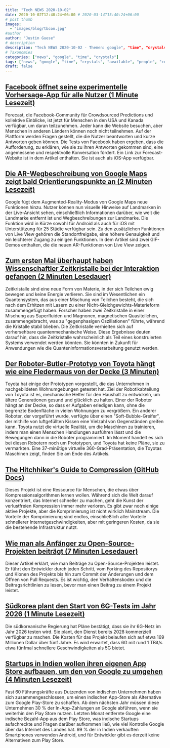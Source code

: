 ```yaml
---
title: "Tech NEWS 2020-10-02"
date: 2020-10-02T12:40:24+06:00 # 2020-03-14T15:40:24+06:00
# post thumb
images:
  - "images/blog/tbcon.jpg"
#author
author: "Justin Guese"
# description
description: "Tech NEWS 2020-10-02 - Themen: google", "time", "crystals"
# Taxonomies
categories: ["news", "google", "time", "crystals"]
tags: ["news", "google", "time", "crystals", "available", "people", "compression"]
draft: false
---
```


## [Facebook öffnet seine experimentelle Vorhersage-App für alle Nutzer (1 Minute Lesezeit)](https://www.engadget.com/facebook-forecast-predictions-us-canada-160022767.html/1/01000174e8c84b7d-02728793-bcaa-4641-a4d9-3f57fa054dd8-000000/Bvlgkc63dePH7MtsJ9JVlH6CoPHGafoqrPXSaOzh0_Y=161)

 Forecast, die Facebook-Community für Crowdsourced Predictions und kollektive Einblicke, ist jetzt für Menschen in den USA und Kanada verfügbar, um daran teilzunehmen. Jeder kann die Website besuchen, aber Menschen in anderen Ländern können noch nicht teilnehmen. Auf der Plattform werden Fragen gestellt, die die Nutzer beantworten und kurze Antworten geben können. Die Tests von Facebook haben ergeben, dass die Aufforderung, zu erklären, wie sie zu ihren Antworten gekommen sind, eine angemessene und respektvolle Konversation fördert. Ein Link zur Forecast-Website ist in dem Artikel enthalten. Sie ist auch als iOS-App verfügbar.

## [Die AR-Wegbeschreibung von Google Maps zeigt bald Orientierungspunkte an (2 Minuten Lesezeit)](https://www.theverge.com/2020/10/1/21497741/google-maps-ar-directions-landmarks-orientation-live-view/1/01000174e8c84b7d-02728793-bcaa-4641-a4d9-3f57fa054dd8-000000/13iB-b-2hTH9kRCqDYGLocaNgFX43Cs4gPCG6L8LroA=161)

 Google fügt dem Augmented-Reality-Modus von Google Maps neue Funktionen hinzu. Nutzer können nun visuelle Hinweise auf Landmarken in der Live-Ansicht sehen, einschließlich Informationen darüber, wie weit die Landmarke entfernt ist und Wegbeschreibungen zur Landmarke. Die Funktion wird in Kürze sowohl für Android als auch für iOS mit Unterstützung für 25 Städte verfügbar sein. Zu den zusätzlichen Funktionen von Live View gehören die Standortfreigabe, eine höhere Genauigkeit und ein leichterer Zugang zu einigen Funktionen. In dem Artikel sind zwei GIF-Demos enthalten, die die neuen AR-Funktionen von Live View zeigen.

## [Zum ersten Mal überhaupt haben Wissenschaftler Zeitkristalle bei der Interaktion gefangen (2 Minuten Lesedauer)](https://www.popularmechanics.com/science/a33648414/scientists-catch-time-crystals-interacting//1/01000174e8c84b7d-02728793-bcaa-4641-a4d9-3f57fa054dd8-000000/CQohmIchQrEYvy6pgoI02DxuDPUQ-AwgEkRCxkINnFk=161)

 Zeitkristalle sind eine neue Form von Materie, in der sich Teilchen ewig bewegen und keine Energie verlieren. Sie sind im Wesentlichen ein Quantensystem, das aus einer Mischung von Teilchen besteht, die sich nach dem Erhitzen mit Lasern zu einer Nicht-Gleichgewichts-Materieform zusammengefügt haben. Forscher haben zwei Zeitkristalle in einer Mischung aus Superfluiden und Magnonen, magnetischen Quasiteilchen, zusammengebracht, was zu "gegenphasigen Oszillationen" führte, während die Kristalle stabil blieben. Die Zeitkristalle verhielten sich auf vorhersehbare quantenmechanische Weise. Diese Ergebnisse deuten darauf hin, dass die Zeitkristalle wahrscheinlich als Teil eines konstruierten Systems verwendet werden könnten. Sie könnten in Zukunft für Anwendungen wie die Quanteninformationsverarbeitung genutzt werden.

## [Der Roboter-Butler-Prototyp von Toyota hängt wie eine Fledermaus von der Decke (3 Minuten)](https://www.theverge.com/2020/10/1/21496692/toyota-robots-tri-research-institute-home-helping-gantry-ceiling-machine/1/01000174e8c84b7d-02728793-bcaa-4641-a4d9-3f57fa054dd8-000000/JTiJAu-ov5v27QhYZKKvZaJmm8gYF0pyYoZKMt9zP_U=161)

 Toyota hat einige der Prototypen vorgestellt, die das Unternehmen in nachgebildeten Wohnumgebungen getestet hat. Ziel der Robotikabteilung von Toyota ist es, mechanische Helfer für den Haushalt zu entwickeln, um ältere Generationen gesund und glücklich zu halten. Einer der Roboter hängt an der Decke, so dass er Aufgaben erledigen kann, ohne die begrenzte Bodenfläche in vielen Wohnungen zu vergrößern. Ein anderer Roboter, der vorgeführt wurde, verfügte über einen "Soft-Bubble-Greifer", der mithilfe von luftgefüllten Kissen eine Vielzahl von Gegenständen greifen kann. Toyota nutzt die virtuelle Realität, um die Maschinen zu trainieren, indem man einen Menschen Handlungen ausführen lässt und die Bewegungen dann in die Roboter programmiert. Im Moment handelt es sich bei diesen Robotern noch um Prototypen, und Toyota hat keine Pläne, sie zu vermarkten. Eine 37-minütige virtuelle 360-Grad-Präsentation, die Toyotas Maschinen zeigt, finden Sie am Ende des Artikels.

## [The Hitchhiker's Guide to Compression (GitHub Docs)](https://go-compression.github.io//1/01000174e8c84b7d-02728793-bcaa-4641-a4d9-3f57fa054dd8-000000/IMIjbTJtVOvu1zGIs02Cz8KtN83SyS6Mk4zUxRcNy9U=161)

 Dieses Projekt ist eine Ressource für Menschen, die etwas über Kompressionsalgorithmen lernen wollen. Während sich die Welt darauf konzentriert, das Internet schneller zu machen, geht die Kunst der verlustfreien Kompression immer mehr verloren. Es gibt zwar noch einige aktive Projekte, aber die Komprimierung ist nicht wirklich Mainstream. Die Vorteile der Komprimierung sind endlos, einschließlich aller Vorteile schnellerer Internetgeschwindigkeiten, aber mit geringeren Kosten, da sie die bestehende Infrastruktur nutzt.

## [Wie man als Anfänger zu Open-Source-Projekten beiträgt (7 Minuten Lesedauer)](https://catalins.tech/how-to-contribute-to-open-source-projects-as-a-beginner/1/01000174e8c84b7d-02728793-bcaa-4641-a4d9-3f57fa054dd8-000000/U0M_f_N3Vc-nxI1wjgxrBxGLmRPMF0d6mfBLTQ6qcDc=161)

 Dieser Artikel erklärt, wie man Beiträge zu Open-Source-Projekten leistet. Er führt den Entwickler durch jeden Schritt, vom Forking des Repositorys und Klonen des Projekts bis hin zum Commit der Änderungen und dem Öffnen von Pull Requests. Es ist wichtig, den Verhaltenskodex und die Beitragsrichtlinien zu lesen, bevor man einen Beitrag zu einem Projekt leistet.

## [Südkorea plant den Start von 6G-Tests im Jahr 2026 (1 Minute Lesezeit)](https://www.broadcastprome.com/news/satellite/south-korea-plans-to-launch-6g-trials-in-2026//1/01000174e8c84b7d-02728793-bcaa-4641-a4d9-3f57fa054dd8-000000/XIgXH4R9V2WFb22ePk_d5o9HjFy84dofLaV2P9A56wk=161)

 Die südkoreanische Regierung hat Pläne bestätigt, dass sie ihr 6G-Netz im Jahr 2026 testen wird. Sie plant, den Dienst bereits 2028 kommerziell verfügbar zu machen. Die Kosten für das Projekt belaufen sich auf etwa 169 Millionen Dollar über fünf Jahre. Es wird erwartet, dass 6G mit rund 1 TBit/s etwa fünfmal schnellere Geschwindigkeiten als 5G bietet.

## [Startups in Indien wollen ihren eigenen App Store aufbauen, um den von Google zu umgehen (4 Minuten Lesezeit)](https://www.buzzfeednews.com/article/pranavdixit/indian-startups-play-store/1/01000174e8c84b7d-02728793-bcaa-4641-a4d9-3f57fa054dd8-000000/KuvglNcEG6iUvxeUhjrMz9zjKXl9yWkNQvVO_JDiwag=161)

 Fast 60 Führungskräfte aus Dutzenden von indischen Unternehmen haben sich zusammengeschlossen, um einen indischen App-Store als Alternative zum Google Play-Store zu schaffen. Ab dem nächsten Jahr müssen diese Unternehmen 30 % der In-App-Zahlungen an Google abführen, wenn sie weiterhin den Play Store nutzen. Letzten Monat entfernte Google eine indische Bezahl-App aus dem Play Store, was indische Startups aufschreckte und Fragen darüber aufkommen ließ, wie viel Kontrolle Google über das Internet des Landes hat. 99 % der in Indien verkauften Smartphones verwenden Android, und für Entwickler gibt es derzeit keine Alternativen zum Play Store.

